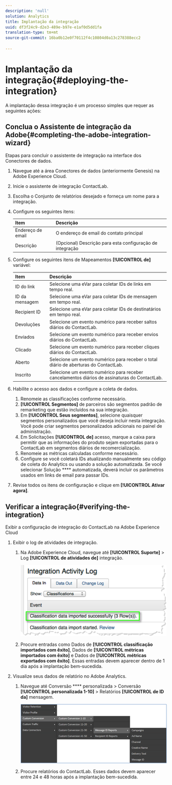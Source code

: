 ```yaml
---
description: 'null'
solution: Analytics
title: Implantação da integração
uuid: df3f24c9-d2e3-489e-b97e-e1af0d5dd1fa
translation-type: tm+mt
source-git-commit: 16ba0b12e0f70112f4c10804d0a13c278388ecc2

---
```



# Implantação da integração{#deploying-the-integration}

A implantação dessa integração é um processo simples que requer as seguintes ações:

## Conclua o Assistente de integração da Adobe{#completing-the-adobe-integration-wizard}

Etapas para concluir o assistente de integração na interface dos Conectores de dados.

1. Navegue até a área Conectores de dados (anteriormente Genesis) na Adobe Experience Cloud.
1. Inicie o assistente de integração ContactLab.
1. Escolha o Conjunto de relatórios desejado e forneça um nome para a integração.
1. Configure os seguintes itens:

   | Item | Descrição |
   |---|---|
   | Endereço de email | O endereço de email do contato principal |
   | Descrição | (Opcional) Descrição para esta configuração de integração |

1. Configure os seguintes itens de Mapeamentos **[!UICONTROL de]** variável:

   | Item | Descrição |
   |---|---|
   | ID do link | Selecione uma eVar para coletar IDs de links em tempo real. |
   | ID da mensagem | Selecione uma eVar para coletar IDs de mensagem em tempo real. |
   | Recipient ID | Selecione uma eVar para coletar IDs de destinatários em tempo real. |
   | Devoluções | Selecione um evento numérico para receber saltos diários do ContactLab. |
   | Enviados | Selecione um evento numérico para receber envios diários do ContactLab. |
   | Clicado | Selecione um evento numérico para receber cliques diários do ContactLab. |
   | Aberto | Selecione um evento numérico para receber o total diário de aberturas do ContactLab. |
   | Inscrito | Selecione um evento numérico para receber cancelamentos diários de assinaturas do ContactLab. |

1. Habilite o acesso aos dados e configure a coleta de dados.
   1. Renomeie as classificações conforme necessário.
   1. **[!UICONTROL Segmentos]** de parceiros são segmentos padrão de remarketing que estão incluídos na sua integração.
   1. Em **[!UICONTROL Seus segmentos]**, selecione quaisquer segmentos personalizados que você deseja incluir nesta integração. Você pode criar segmentos personalizados adicionais no painel de administração.
   1. Em Solicitações **[!UICONTROL de]** acesso, marque a caixa para permitir que as informações do produto sejam exportadas para o ContactLab em segmentos diários de recomercialização.
   1. Renomeie as métricas calculadas conforme necessário.
   1. Configure se você coletará IDs atualizando manualmente seu código de coleta do Analytics ou usando a solução automatizada. Se você selecionar Solução **** automatizada, deverá incluir os parâmetros usados em links de email para passar IDs.
1. Revise todos os itens de configuração e clique em **[!UICONTROL Ativar agora]**.

## Verificar a integração{#verifying-the-integration}

Exibir a configuração de integração do ContactLab na Adobe Experience Cloud

1. Exibir o log de atividades de integração.
   1. Na Adobe Experience Cloud, navegue até **[!UICONTROL Suporte]** &gt; Log **[!UICONTROL de atividades de]** integração.

      ![](assets/integration_activity_log.png)

   1. Procure entradas como Dados de **[!UICONTROL classificação importados com êxito]**, Dados de **[!UICONTROL métricas importados com êxito]** e Dados de **[!UICONTROL métricas exportados com êxito]**. Essas entradas devem aparecer dentro de 1 dia após a implantação bem-sucedida.
1. Visualize seus dados de relatório no Adobe Analytics.
   1. Navegue até Conversão **** personalizada &gt; Conversão **[!UICONTROL personalizada 1-10]** &gt; Relatórios **[!UICONTROL de ID da]** mensagem.

      ![](assets/reporting.png)

   1. Procure relatórios do ContactLab. Esses dados devem aparecer entre 24 e 48 horas após a implantação bem-sucedida.

